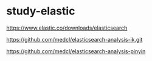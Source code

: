 # study-elastic
https://www.elastic.co/downloads/elasticsearch

https://github.com/medcl/elasticsearch-analysis-ik.git

https://github.com/medcl/elasticsearch-analysis-pinyin